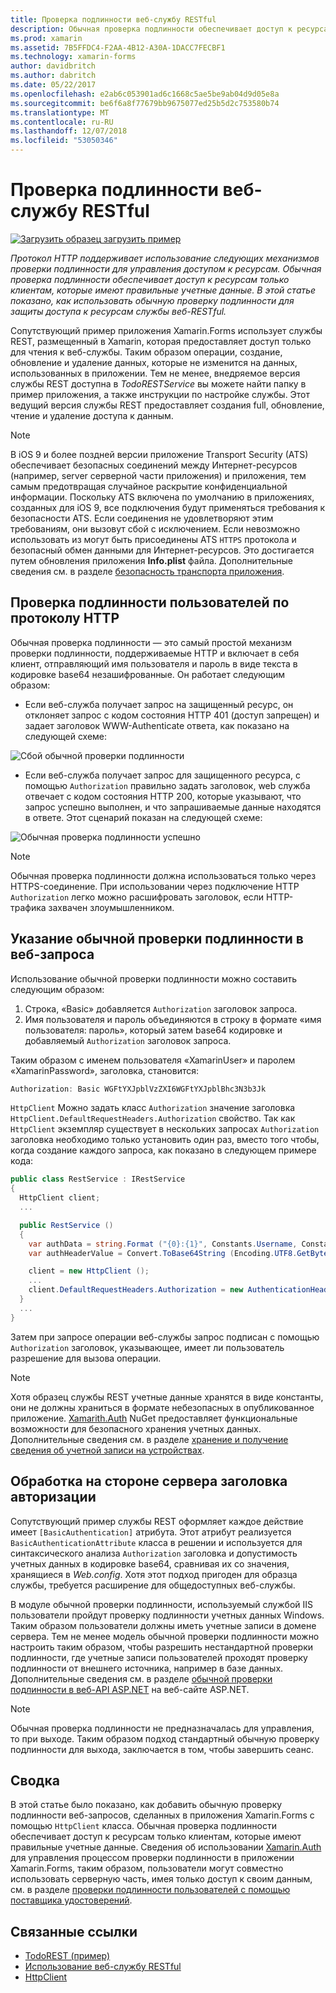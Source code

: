 ```yaml
---
title: Проверка подлинности веб-службу RESTful
description: Обычная проверка подлинности обеспечивает доступ к ресурсам только клиентам, которые имеют правильные учетные данные. В этой статье объясняется, как использовать обычную проверку подлинности для защиты доступа к ресурсам службы веб-RESTful.
ms.prod: xamarin
ms.assetid: 7B5FFDC4-F2AA-4B12-A30A-1DACC7FECBF1
ms.technology: xamarin-forms
author: davidbritch
ms.author: dabritch
ms.date: 05/22/2017
ms.openlocfilehash: e2ab6c053901ad6c1668c5ae5be9ab04d9d05e8a
ms.sourcegitcommit: be6f6a8f77679bb9675077ed25b5d2c753580b74
ms.translationtype: MT
ms.contentlocale: ru-RU
ms.lasthandoff: 12/07/2018
ms.locfileid: "53050346"
---
```

# <a name="authenticating-a-restful-web-service"></a>Проверка подлинности веб-службу RESTful

[![Загрузить образец](~/media/shared/download.png) загрузить пример](https://developer.xamarin.com/samples/xamarin-forms/WebServices/TodoREST/)

_Протокол HTTP поддерживает использование следующих механизмов проверки подлинности для управления доступом к ресурсам. Обычная проверка подлинности обеспечивает доступ к ресурсам только клиентам, которые имеют правильные учетные данные. В этой статье показано, как использовать обычную проверку подлинности для защиты доступа к ресурсам службы веб-RESTful._

Сопутствующий пример приложения Xamarin.Forms использует службы REST, размещенный в Xamarin, которая предоставляет доступ только для чтения к веб-службы. Таким образом операции, создание, обновление и удаление данных, которые не изменится на данных, использованных в приложении. Тем не менее, внедряемое версия службы REST доступна в *TodoRESTService* вы можете найти папку в пример приложения, а также инструкции по настройке службы. Этот ведущий версия службы REST предоставляет создания full, обновление, чтение и удаление доступа к данным.

> [!NOTE]
> В iOS 9 и более поздней версии приложение Transport Security (ATS) обеспечивает безопасных соединений между Интернет-ресурсов (например, server серверной части приложения) и приложения, тем самым предотвращая случайное раскрытие конфиденциальной информации. Поскольку ATS включена по умолчанию в приложениях, созданных для iOS 9, все подключения будут применяться требования к безопасности ATS. Если соединения не удовлетворяют этим требованиям, они вызовут сбой с исключением.
> Если невозможно использовать из могут быть присоединены ATS `HTTPS` протокола и безопасный обмен данными для Интернет-ресурсов. Это достигается путем обновления приложения **Info.plist** файла. Дополнительные сведения см. в разделе [безопасность транспорта приложения](~/ios/app-fundamentals/ats.md).

## <a name="authenticating-users-over-http"></a>Проверка подлинности пользователей по протоколу HTTP

Обычная проверка подлинности — это самый простой механизм проверки подлинности, поддерживаемые HTTP и включает в себя клиент, отправляющий имя пользователя и пароль в виде текста в кодировке base64 незашифрованные. Он работает следующим образом:

- Если веб-служба получает запрос на защищенный ресурс, он отклоняет запрос с кодом состояния HTTP 401 (доступ запрещен) и задает заголовок WWW-Authenticate ответа, как показано на следующей схеме:

![](rest-images/basic-authentication-fail.png "Сбой обычной проверки подлинности")

- Если веб-служба получает запрос для защищенного ресурса, с помощью `Authorization` правильно задать заголовок, web служба отвечает с кодом состояния HTTP 200, которые указывают, что запрос успешно выполнен, и что запрашиваемые данные находятся в ответе. Этот сценарий показан на следующей схеме:

![](rest-images/basic-authentication-success.png "Обычная проверка подлинности успешно")

> [!NOTE]
> Обычная проверка подлинности должна использоваться только через HTTPS-соединение. При использовании через подключение HTTP <code>Authorization</code> легко можно расшифровать заголовок, если HTTP-трафика захвачен злоумышленником.

## <a name="specifying-basic-authentication-in-a-web-request"></a>Указание обычной проверки подлинности в веб-запроса

Использование обычной проверки подлинности можно составить следующим образом:

1. Строка, «Basic» добавляется `Authorization` заголовок запроса.
1. Имя пользователя и пароль объединяются в строку в формате «имя пользователя: пароль», который затем base64 кодировке и добавляемый `Authorization` заголовок запроса.

Таким образом с именем пользователя «XamarinUser» и паролем «XamarinPassword», заголовка, становится:

```csharp
Authorization: Basic WGFtYXJpblVzZXI6WGFtYXJpblBhc3N3b3Jk
```

`HttpClient` Можно задать класс `Authorization` значение заголовка `HttpClient.DefaultRequestHeaders.Authorization` свойство. Так как `HttpClient` экземпляр существует в нескольких запросах `Authorization` заголовка необходимо только установить один раз, вместо того чтобы, когда создание каждого запроса, как показано в следующем примере кода:

```csharp
public class RestService : IRestService
{
  HttpClient client;
  ...

  public RestService ()
  {
    var authData = string.Format ("{0}:{1}", Constants.Username, Constants.Password);
    var authHeaderValue = Convert.ToBase64String (Encoding.UTF8.GetBytes (authData));

    client = new HttpClient ();
    ...
    client.DefaultRequestHeaders.Authorization = new AuthenticationHeaderValue ("Basic", authHeaderValue);
  }
  ...
}
```

Затем при запросе операции веб-службы запрос подписан с помощью `Authorization` заголовок, указывающее, имеет ли пользователь разрешение для вызова операции.

> [!NOTE]
> Хотя образец службы REST учетные данные хранятся в виде константы, они не должны храниться в формате небезопасных в опубликованное приложение. [Xamarith.Auth](https://www.nuget.org/packages/Xamarin.Auth/) NuGet предоставляет функциональные возможности для безопасного хранения учетных данных. Дополнительные сведения см. в разделе [хранение и получение сведения об учетной записи на устройствах](~/xamarin-forms/data-cloud/authentication/oauth.md).


## <a name="processing-the-authorization-header-server-side"></a>Обработка на стороне сервера заголовка авторизации

Сопутствующий пример службы REST оформляет каждое действие имеет `[BasicAuthentication]` атрибута. Этот атрибут реализуется `BasicAuthenticationAttribute` класса в решении и используется для синтаксического анализа `Authorization` заголовка и допустимость учетных данных в кодировке base64, сравнивая их со значения, хранящиеся в *Web.config*. Хотя этот подход пригоден для образца службы, требуется расширение для общедоступных веб-службы.

В модуле обычной проверки подлинности, используемый службой IIS пользователи пройдут проверку подлинности учетных данных Windows. Таким образом пользователи должны иметь учетные записи в домене сервера. Тем не менее модель обычной проверки подлинности можно настроить таким образом, чтобы разрешить нестандартной проверки подлинности, где учетные записи пользователей проходят проверку подлинности от внешнего источника, например в базе данных. Дополнительные сведения см. в разделе [обычной проверки подлинности в веб-API ASP.NET](http://www.asp.net/web-api/overview/security/basic-authentication) на веб-сайте ASP.NET.

> [!NOTE]
> Обычная проверка подлинности не предназначалась для управления, то при выходе. Таким образом подход стандартный обычную проверку подлинности для выхода, заключается в том, чтобы завершить сеанс.

## <a name="summary"></a>Сводка

В этой статье было показано, как добавить обычную проверку подлинности веб-запросов, сделанных в приложения Xamarin.Forms с помощью `HttpClient` класса. Обычная проверка подлинности обеспечивает доступ к ресурсам только клиентам, которые имеют правильные учетные данные. Сведения об использовании [Xamarin.Auth](https://www.nuget.org/packages/Xamarin.Auth/) для управления процессом проверки подлинности в приложении Xamarin.Forms, таким образом, пользователи могут совместно использовать серверную часть, имея только доступ к своим данным, см. в разделе [проверки подлинности пользователей с помощью поставщика удостоверений](~/xamarin-forms/data-cloud/authentication/oauth.md).


## <a name="related-links"></a>Связанные ссылки

- [TodoREST (пример)](https://developer.xamarin.com/samples/xamarin-forms/WebServices/TodoREST/)
- [Использование веб-службу RESTful](~/xamarin-forms/data-cloud/consuming/rest.md)
- [HttpClient](https://msdn.microsoft.com/library/system.net.http.httpclient(v=vs.110).aspx)
